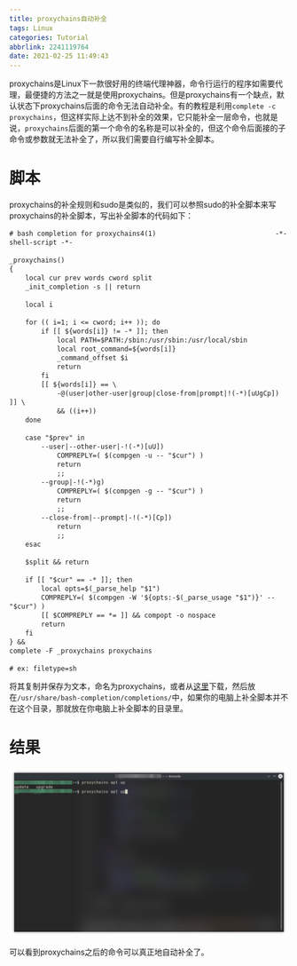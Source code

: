 ```yaml
---
title: proxychains自动补全
tags: Linux
categories: Tutorial
abbrlink: 2241119764
date: 2021-02-25 11:49:43
---
```


proxychains是Linux下一款很好用的终端代理神器，命令行运行的程序如需要代理，最便捷的方法之一就是使用proxychains。但是proxychains有一个缺点，默认状态下proxychains后面的命令无法自动补全。有的教程是利用`complete -c proxychains`，但这样实际上达不到补全的效果，它只能补全一层命令，也就是说，`proxychains`后面的第一个命令的名称是可以补全的，但这个命令后面接的子命令或参数就无法补全了，所以我们需要自行编写补全脚本。<!--more-->

# 脚本

proxychains的补全规则和sudo是类似的，我们可以参照sudo的补全脚本来写proxychains的补全脚本，写出补全脚本的代码如下：

```shell
# bash completion for proxychains4(1)                              -*- shell-script -*-

_proxychains()
{
    local cur prev words cword split
    _init_completion -s || return

    local i

    for (( i=1; i <= cword; i++ )); do
        if [[ ${words[i]} != -* ]]; then
            local PATH=$PATH:/sbin:/usr/sbin:/usr/local/sbin
            local root_command=${words[i]}
            _command_offset $i
            return
        fi
        [[ ${words[i]} == \
            -@(user|other-user|group|close-from|prompt|!(-*)[uUgCp]) ]] \
            && ((i++))
    done

    case "$prev" in
        --user|--other-user|-!(-*)[uU])
            COMPREPLY=( $(compgen -u -- "$cur") )
            return
            ;;
        --group|-!(-*)g)
            COMPREPLY=( $(compgen -g -- "$cur") )
            return
            ;;
        --close-from|--prompt|-!(-*)[Cp])
            return
            ;;
    esac

    $split && return

    if [[ "$cur" == -* ]]; then
        local opts=$(_parse_help "$1")
        COMPREPLY=( $(compgen -W '${opts:-$(_parse_usage "$1")}' -- "$cur") )
        [[ $COMPREPLY == *= ]] && compopt -o nospace
        return
    fi
} &&
complete -F _proxychains proxychains

# ex: filetype=sh
```

将其复制并保存为文本，命名为proxychains，或者从[这里](https://raw.githubusercontent.com/plutonemhikari/proxychains-completion/master/proxychains)下载，然后放在`/usr/share/bash-completion/completions/`中，如果你的电脑上补全脚本并不在这个目录，那就放在你电脑上补全脚本的目录里。

# 结果

![](/images/pxychain.png)

可以看到proxychains之后的命令可以真正地自动补全了。
